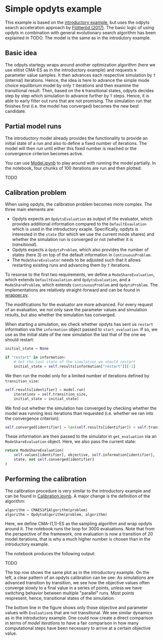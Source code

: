 # Simple opdyts example

This example is based on the [introductory example](../simple), but uses the
odpyts search acceleration approach by [Flötteröd (2017)](https://www.sciencedirect.com/science/article/pii/S0191261516302466). The basic logic of using opdyts in
combination with general evolutionary search algorithm has been explained in
TODO. The model is the same as in the introdutory example.

## Basic idea

The odpyts startegy wraps around another optimization algorithm (here we use
elitist CMA-ES as in the introductory example) and requests `N` parameter value
samples. It then advances each respective simulation by `T` (internal) iterations.
Hence, the idea is here to advance the simple mode choice equilibrium model by
only `T` iterations and then examine the transitional result. Then, based on the
`N` transitional states, odpyts decides step by step which simulation to advance
further by `T` steps. Hence, it is able to early filter out runs that are not
promising. The simulation run that finishes first (i.e. the model has converged)
becomes the new best candidate.

## Partial model runs

The introductory model already provides the functionality to provide an initial
state of a run and also to define a fixed number of iterations. The model will
then run until either this fixed number is reached or the convergence criterion
becomes active.

You can use [Model.ipynb](Model.ipynb) to play around with running the model
partially. In the notebook, four chunks of 100 iterations are run and then
plotted:

TODO

## Calibration problem

When using opdyts, the calibration problem becomes more complex. The three main
elements are:

- Opdyts expects an `OpdytsEvaluation` as output of the evaluator, which provides
additional information compared to the `DefaultEvaulation` which is used in the
introductory exaple. Specifically, opdyts is interested in the `state`
(for which we use the current mode shares) and whether the simulation run is converged
or not (whether it is *transitional*).
- Opdyts expects a `OpdytsProblem`, which also provides the number of states (here 3)
on top of the default information in `ContinuousProblem`.
- The `ModeShareEvaluator` needs to be adjusted such that it allows restarting
existing runs and advancing them by `T` iterations.

To resonse to the first two requirements, we define a `ModeShareEvaluation`,
which extends `DefaultEvaulation` and `OpdytsEvaluation`, and a `ModeShareProblem`,
which extends `ContinuousProblem` and `OpdytsProblem`. The implementations are
relatively straight-forward and can be found in [wrapper.py](wrapper.py).

The modifications for the evaluator are more advanced. For every request of an
evaluation, we not only save the parameter values and simulation results, but also
whether the simulation has converged.

When starting a simulation, we check whether opdyts has sent us `restart` information
via the `information` object passed to `start_evaluation`. If so, we use as the initial
state of the new simulation the last that of the one we should restart:

```python
initial_state = None

if "restart" in information:
    # Get the last state of the simulation we should restart
    initial_state = self.results[information["restart"]][-1]
```

We then run the model only for a limited number of iterations defined
by `transition_size`:

```python
self.results[identifier] = model.run(
    iterations = self.transition_size,
    initial_state = initial_state)
```

We find out whether the simulation has converged by checking whether the
model was running less iterations than requested (i.e. whether we ran into
the convergence criterion):

```python
self.converged[identifier] = len(self.results[identifier]) < self.transition_size
```

These information are then passed to the simulator in `get_evaluation` via
an `ModeShareEvaluation` object. Here, we also pass the current state:

```python
return ModeShareEvaluation(
    self.values[identifier], objective, self.information[identifier],
    state, not self.converged[identifier]
)
```

## Performing the calibration

The calibration procedure is very similar to the introductory example and can
be found in [Calibration.ipynb](Calibration.ipynb). A major change is the
definition of the algorithm:

```python
algorithm = CMAES1P1Algorithm(problem)
algorithm = OpdytsAlgorithm(problem, algorithm)
```

Here, we define CMA-(1,1)-ES as the sampling algorithm and wrap opdyts around it.
The notebook runs the loop for 3000 evaluations. Note that from the perspective
of the framework, one evaluation is now a transition of 20 model iterations, that
is why a much higher number is chosen than in the introductory example.

The notebook produces the following output:

TODO

The top row shows the same plot as in the introductory example. On the left, a
clear pattern of an opdyts calibration can be see: As simulations are advanced
transition by transition, we see how the objective values often converge slowly
to a final value in a series of points, unless we have switching behavior between
multiple "parallel" runs. Most points respresent, hence, transitional states
of the simulation.

The bottom line in the figure shows only those objective and parameter values
with `Evaluation`s that are not transitional. We see similar dynamics as in the
introductory example. One could now create a direct comparison in terms of
*model iterations* to have a fair comparison in how many computational steps
have been necessary to arrive at a certain objective value.

